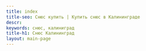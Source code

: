```yaml
---
title: index
title-seo: Снюс купить | Купить снюс в Калининграде
descr: 
keywords: снюс, калиниград
title-h1: Снюс Калининград
layout: main-page
---
```


